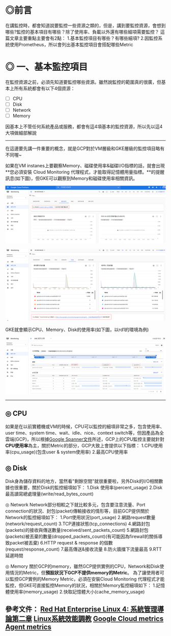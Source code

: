 # ◎前言
在講監控時，都會知道說要監控一些資源之類的，但是，講到要監控資源，會想到哪些?監控的基本項目有哪些？除了使用率、負載以外還有哪些細項需要監控？
這篇文章主要重點主要會有2點：
1.基本監控項目有哪些？有哪些細項?
2.因監控系統使用Prometheus，所以會列出基本監控項目會搭配哪些Metric


# ◎ 一、基本監控項目

在監控資源之前，必須先知道要監控哪些資源。雖然說監控的範圍真的很廣，但基本上所有系統都會有以下4個資源：
- [ ] CPU 
- [ ] Disk 
- [ ] Network 
- [ ] Memory

因基本上不管任何系統產品或服務，都會有這4項基本的監控資源，所以先以這4大項做細部解說

---

在這邊要先講一件重要的概念，就是GCP對於VM層級和GKE層級的監控項目略有不同喔~

如果在VM instanes上要觀察Memory、磁碟使用率&磁碟I/O指標的話，就會出現**您必須安裝 Cloud Monitoring 代理程式，才能取得記憶體用量指標。**的提醒訊息(如下圖)，但GKE可以觀察到Memory和磁碟使用率相關資訊。

![image.png](/.attachments/image-b869f9a2-3f74-4720-9f75-4b8966bce169.png)

![image.png](/.attachments/image-bc2ce231-fbed-4134-babb-5c71b0351225.png)


GKE就會顯示CPU、Memory、Disk的使用率(如下圖，以rd1的環境為例)

![image.png](/.attachments/image-491dd56c-f778-4121-a30a-338934ee79d2.png)

---

## ◎ CPU
如果是在以前實體機或VM的時候，CPU可以監控的細項非常之多，包含使用率、user time、system time、wait、idle、nice、context switch等，但因產品為全雲端(GCP)，所以根據[Google Spanner文件](https://cloud.google.com/spanner/docs/cpu-utilization?hl=zh-tw)所述，GCP上的CPU監控主要就針對**CPU使用率**為主，關於Metric的部分，GCP大致上會提供以下指標：
1.CPU使用率(cpu_usage)(包含user & system使用率)
2.最高CPU使用率

## ◎ Disk
Disk身為儲存資料的地方，當然看"剩餘空間"就很重要啦，另外Disk的I/O相關數據也很重要，關於Disk的監控細項如下：
1.Disk 使用率(percent_usage)
2.Disk 最高讀寫總處理量(write/read_bytes_count)

◎ Network
Network部分相較之下就比較多元，包含要注意流量、Port connection的狀況、封包(packet)傳輸接收的情形等，目前GCP提供關於Network的監控細項如下：
1.Port使用狀況(port_usage)
2.網路request數量(network/request_count)
3.TCP連接狀態(tcp_connections)
4.網路封包(packets)的接收與傳送數量(received/sent_packets_count)
5.網路封包(packets)被丟棄的數量(dropped_packets_count)(有可能因為firewall的關係導致packet被丟棄)
6.HTTP request & response 的個數(request/response_count)
7.最高傳送&接收流量
8.防火牆擋下流量最高
9.RTT 延遲時間


◎ Memory
關於GCP的memory，雖然GCP提供實例的CPU，Network和Disk使用情況的Metric，但**預設狀況下GCP不提供memory的Metric**。
為了讓使用者可以監控GCP實例的Memory Metric，必須在安裝Cloud Monitoring 代理程式才能監控，但GKE可直接監控Memory的狀況，相關於Memory監控細項如下：
1.記憶體使用率(memory_usage)
2.快取記憶體大小(cache_memory_usage)



參考文件：
[Red Hat Enterprise Linux 4: 系統管理導論第二章](https://web.mit.edu/rhel-doc/4/RH-DOCS/rhel-isa-zh_tw-4/ch-resource.html)
[Linux系統效能調教](https://ithelp.ithome.com.tw/users/20001007/ironman/357)
[Google Cloud metrics](https://cloud.google.com/monitoring/api/metrics_gcp)
[Agent metrics](https://cloud.google.com/monitoring/api/metrics_agent)
---
